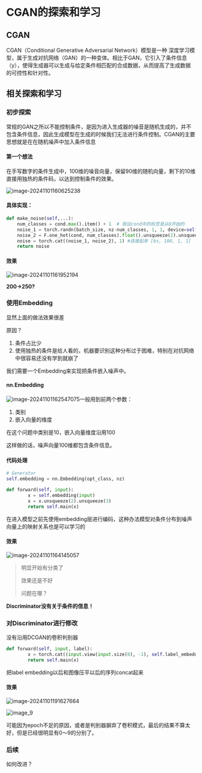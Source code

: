 # CGAN的探索和学习

## CGAN

CGAN（Conditional Generative Adversarial Network）模型是一种 深度学习模型，属于生成对抗网络（GAN）的一种变体。相比于GAN，它引入了条件信息（y），使得生成器可以生成与给定条件相匹配的合成数据，从而提高了生成数据的可控性和针对性。

## 相关探索和学习

### 初步探索

常规的GAN之所以不能控制条件，是因为进入生成器的噪音是随机生成的，并不包含条件信息，因此生成模型在生成的时候我们无法进行条件控制。CGAN的主要思想就是在在随机噪声中加入条件信息

#### **第一个想法**

在手写数字的条件生成中，100维的噪音向量，保留90维的随机向量，剩下的10维直接用独热的条件码，以达到控制条件的效果。

![image-20241101160625238](https://imgs-chan-1329526870.cos.ap-beijing.myqcloud.com/image-20241101160625238.png)

#### **具体实现：**

```python
def make_noise(self,...):
    num_classes = cond.max().item() + 1  # 假设cond中的标签是从0开始的
    noise_1 = torch.randn(batch_size, nz-num_classes, 1, 1, device=self.device) #随机噪声
    noise_2 = F.one_hot(cond, num_classes).float().unsqueeze(2).unsqueeze(3).to(self.device) #独热编码
    noise = torch.cat((noise_1, noise_2), 1) #连接起来 [bs, 100, 1, 1]
    return noise
```

#### **效果**

![image-20241101161952194](https://imgs-chan-1329526870.cos.ap-beijing.myqcloud.com/image-20241101161952194.png)

**200->250?**

### 使用Embedding

显然上面的做法效果很差

原因？

1. 条件占比少
2. 使用独热的条件是给人看的，机器要识别这种分布过于困难，特别在对抗网络中很容易还没有学到就崩了

我们需要一个Embedding来实现把条件嵌入噪声中。



#### nn.Embedding

![image-20241101162547075](https://imgs-chan-1329526870.cos.ap-beijing.myqcloud.com/image-20241101162547075.png)一般用到前两个参数：

1. 类别
2. 嵌入向量的维度

在这个问题中类别是10，嵌入向量维度沿用100

这样做的话，噪声向量100维都包含条件信息。

#### 代码处理

```python
# Generator
self.embedding = nn.Embedding(opt_class, nz)

def forward(self, input):
        x = self.embedding(input)
        x = x.unsqueeze(2).unsqueeze(3)
        return self.main(x)
```

在进入模型之前先使用embedding层进行编码，这种办法模型对条件分布到噪声向量上的映射关系也是可以学习的

#### 效果

![image-20241101164145057](https://imgs-chan-1329526870.cos.ap-beijing.myqcloud.com/image-20241101164145057.png)

> 明显开始有分类了
>
> 效果还是不好
>
> 问题在哪？

**Discriminator没有关于条件的信息！**

### 对Discriminator进行修改

没有沿用DCGAN的卷积判别器

```python
def forward(self, input, label):
        x = torch.cat((input.view(input.size(0), -1), self.label_embedding(label.long())), -1)
        return self.main(x)
```

把label embedding以后和图像压平以后的序列concat起来

#### 效果

![image-20241101191627664](https://imgs-chan-1329526870.cos.ap-beijing.myqcloud.com/image-20241101191627664.png)

![image_9](https://imgs-chan-1329526870.cos.ap-beijing.myqcloud.com/image_9.png)

可能因为epoch不足的原因，或者是判别器摒弃了卷积模式，最后的结果不算太好，但是已经很明显有0～9的分别了。

### 后续

如何改进？
